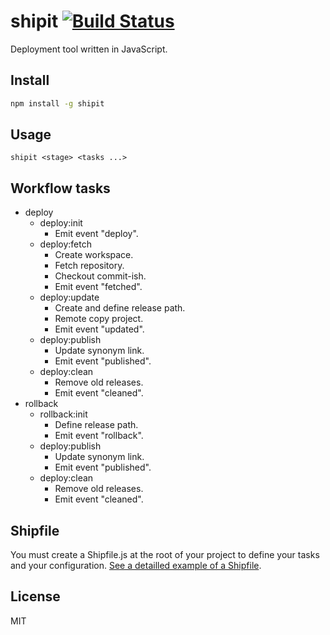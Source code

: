 # shipit [![Build Status](https://travis-ci.org/neoziro/shipit.png?branch=master)](https://travis-ci.org/neoziro/shipit)

Deployment tool written in JavaScript.

## Install

```sh
npm install -g shipit
```

## Usage

```
shipit <stage> <tasks ...>
```

## Workflow tasks

- deploy
  - deploy:init
    - Emit event "deploy".
  - deploy:fetch
    - Create workspace.
    - Fetch repository.
    - Checkout commit-ish.
    - Emit event "fetched".
  - deploy:update
    - Create and define release path.
    - Remote copy project.
    - Emit event "updated".
  - deploy:publish
    - Update synonym link.
    - Emit event "published".
  - deploy:clean
    - Remove old releases.
    - Emit event "cleaned".
- rollback
  - rollback:init
    - Define release path.
    - Emit event "rollback".
  - deploy:publish
    - Update synonym link.
    - Emit event "published".
  - deploy:clean
    - Remove old releases.
    - Emit event "cleaned".

## Shipfile

You must create a Shipfile.js at the root of your project to define your tasks and your configuration. [See a detailled example of a Shipfile](https://github.com/neoziro/shipit/blob/master/examples/Shipfile.js).

## License

MIT